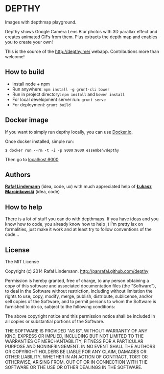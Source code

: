 DEPTHY
======

Images with depthmap playground.

Depthy shows Google Camera Lens Blur photos with 3D parallax effect and creates animated GIFs from them. Plus extracts the depth map and enables you to create your own!

This is the source of the http://depthy.me/ webapp. Contributions more than welcome!

## How to build

- Install node + npm
- Run anywhere: `npm install -g grunt-cli bower`
- Run in project directory: `npm install` and `bower install`
- For local development server run: `grunt serve`
- For deployment: `grunt build`

## Docker image
If you want to simply run depthy locally, you can use [Docker.io](https://www.docker.com/).

Once docker installed, simple run:
```
$ docker run --rm -t -i -p 9000:9000 essembeh/depthy
```

Then go to [localhost:9000](http://localhost:9000)

## Authors

**[Rafał Lindemann](http://www.stamina.pl/)** (idea, code, ux) with much appreciated help of
**[Łukasz Marcinkowski](http://th7.org/)** (idea, code)

## How to help

There is a lot of stuff you can do with depthmaps. If you have ideas and you know how to code,
you already know how to help ;) I'm pretty lax on formalities, just make it work and at least 
try to follow conventions of the code...

## License

The MIT License

Copyright (c) 2014 Rafał Lindemann. http://panrafal.github.com/depthy

Permission is hereby granted, free of charge, to any person obtaining a copy
of this software and associated documentation files (the "Software"), to deal
in the Software without restriction, including without limitation the rights
to use, copy, modify, merge, publish, distribute, sublicense, and/or sell
copies of the Software, and to permit persons to whom the Software is
furnished to do so, subject to the following conditions:

The above copyright notice and this permission notice shall be included in
all copies or substantial portions of the Software.

THE SOFTWARE IS PROVIDED "AS IS", WITHOUT WARRANTY OF ANY KIND, EXPRESS OR
IMPLIED, INCLUDING BUT NOT LIMITED TO THE WARRANTIES OF MERCHANTABILITY,
FITNESS FOR A PARTICULAR PURPOSE AND NONINFRINGEMENT. IN NO EVENT SHALL THE
AUTHORS OR COPYRIGHT HOLDERS BE LIABLE FOR ANY CLAIM, DAMAGES OR OTHER
LIABILITY, WHETHER IN AN ACTION OF CONTRACT, TORT OR OTHERWISE, ARISING FROM,
OUT OF OR IN CONNECTION WITH THE SOFTWARE OR THE USE OR OTHER DEALINGS IN
THE SOFTWARE.

